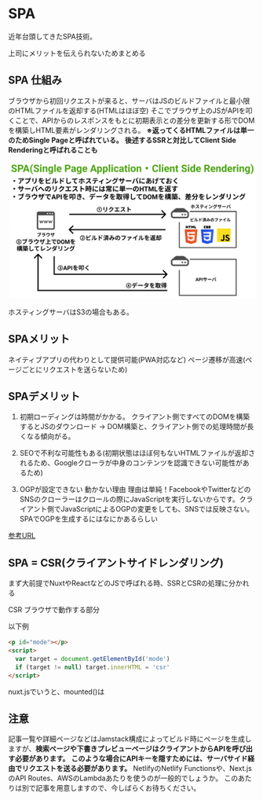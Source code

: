 # SPA

近年台頭してきたSPA技術。

上司にメリットを伝えられないためまとめる

## SPA 仕組み

ブラウザから初回リクエストが来ると、サーバはJSのビルドファイルと最小限のHTMLファイルを返却する(HTMLはほぼ空)
そこでブラウザ上のJSがAPIを叩くことで、APIからのレスポンスをもとに初期表示との差分を更新する形でDOMを構築しHTML要素がレンダリングされる。
**※返ってくるHTMLファイルは単一のためSingle Pageと呼ばれている。**
**後述するSSRと対比してClient Side Renderingと呼ばれることも**

![SPA仕組み](image/spa仕組み.png)

ホスティングサーバはS3の場合もある。

## SPAメリット

ネイティブアプリの代わりとして提供可能(PWA対応など)
ページ遷移が高速(ページごとにリクエストを送らないため)

## SPAデメリット

1. 初期ローディングは時間がかかる。
クライアント側ですべてのDOMを構築するとJSのダウンロード → DOM構築と、クライアント側での処理時間が長くなる傾向がる。

2. SEOで不利な可能性もある(初期状態はほぼ何もないHTMLファイルが返却されるため、Googleクローラが中身のコンテンツを認識できない可能性があるため)

3. OGPが設定できない
動かない理由
理由は単純！FacebookやTwitterなどのSNSのクローラーはクロールの際にJavaScriptを実行しないからです。クライアント側でJavaScriptによるOGPの変更をしても、SNSでは反映さない。
SPAでOGPを生成するにはなにかあるらしい

[参考URL](https://qiita.com/kanoi_y/items/c71a967673ce7944409d)

## SPA = CSR(クライアントサイドレンダリング)

まず大前提でNuxtやReactなどのJSで呼ばれる時、SSRとCSRの処理に分かれる

CSR ブラウザで動作する部分

以下例
```html
<p id="mode"></p>
<script>
  var target = document.getElementById('mode')
  if (target != null) target.innerHTML = 'csr'
</script>
```

nuxt.jsでいうと、mounted()は

## 注意

記事一覧や詳細ページなどはJamstack構成によってビルド時にページを生成しますが、**検索ページや下書きプレビューページはクライアントからAPIを呼び出す必要があります。**
**このような場合にAPIキーを隠すためには、サーバサイド経由でリクエストを送る必要があります。**
NetlifyのNetlify Functionsや、Next.jsのAPI Routes、AWSのLambdaあたりを使うのが一般的でしょうか。
このあたりは別で記事を用意しますので、今しばらくお待ちください。
